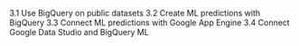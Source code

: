 3.1 Use BigQuery on public datasets 
3.2 Create ML predictions with BigQuery
3.3 Connect ML predictions with Google App Engine 
3.4 Connect Google Data Studio and BigQuery ML

